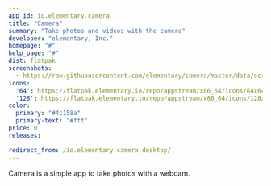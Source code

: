 ```yaml
---
app_id: io.elementary.camera
title: "Camera"
summary: "Take photos and videos with the camera"
developer: "elementary, Inc."
homepage: "#"
help_page: "#"
dist: flatpak
screenshots:
  - https://raw.githubusercontent.com/elementary/camera/master/data/screenshot.png
icons:
  '64': https://flatpak.elementary.io/repo/appstream/x86_64/icons/64x64/io.elementary.camera.png
  '128': https://flatpak.elementary.io/repo/appstream/x86_64/icons/128x128/io.elementary.camera.png
color:
  primary: "#4c158a"
  primary-text: "#fff"
price: 0
releases:

redirect_from: /io.elementary.camera.desktop/
---
```


<p>Camera is a simple app to take photos with a webcam.</p>